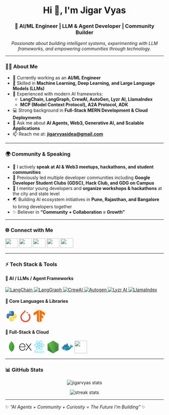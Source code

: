 <h1 align="center">Hi 👋, I'm Jigar Vyas</h1>
<h3 align="center">🚀 AI/ML Engineer | LLM & Agent Developer | Community Builder</h3>

<p align="center">
  <em>Passionate about building intelligent systems, experimenting with LLM frameworks, and empowering communities through technology.</em>
</p>

---

### 👨‍💻 About Me
- 🌱 Currently working as an **AI/ML Engineer**  
- 🔬 Skilled in **Machine Learning, Deep Learning, and Large Language Models (LLMs)**  
- 🧩 Experienced with modern AI frameworks:  
  - **LangChain, LangGraph, CrewAI, AutoGen, Lyzr AI, LlamaIndex**  
  - **MCP (Model Context Protocol), A2A Protocol, ADK**  
- 💻 Strong background in **Full-Stack MERN Development & Cloud Deployments**  
- 💬 Ask me about **AI Agents, Web3, Generative AI, and Scalable Applications**  
- 📫 Reach me at: **jigarvyasidea@gmail.com**

---

### 🌍 Community & Speaking
- 🎤 I actively **speak at AI & Web3 meetups, hackathons, and student communities**  
- 🚀 Previously led multiple developer communities including **Google Developer Student Clubs (GDSC), Hack Club, and GDG on Campus**  
- 🤝 I mentor young developers and **organize workshops & hackathons** at the city and state level  
- 🌏 Building AI ecosystem initiatives in **Pune, Rajasthan, and Bangalore** to bring developers together  
- ✨ Believer in **“Community + Collaboration = Growth”**

---

### 🌐 Connect with Me
<p align="left">
<a href="https://twitter.com/jigarvyasidea" target="blank"><img src="https://raw.githubusercontent.com/rahuldkjain/github-profile-readme-generator/master/src/images/icons/Social/twitter.svg" height="30" width="40" /></a>
<a href="https://linkedin.com/in/jigar-vyas-6a60251b8" target="blank"><img src="https://raw.githubusercontent.com/rahuldkjain/github-profile-readme-generator/master/src/images/icons/Social/linked-in-alt.svg" height="30" width="40" /></a>
<a href="https://instagram.com/mr_vyas_2002" target="blank"><img src="https://raw.githubusercontent.com/rahuldkjain/github-profile-readme-generator/master/src/images/icons/Social/instagram.svg" height="30" width="40" /></a>
<a href="https://www.youtube.com/channel/UCoZbhokPWgDOaf3pexTpxTw" target="blank"><img src="https://raw.githubusercontent.com/rahuldkjain/github-profile-readme-generator/master/src/images/icons/Social/youtube.svg" height="30" width="40" /></a>
<a href="https://www.hackerrank.com/jigarvyasidea" target="blank"><img src="https://raw.githubusercontent.com/rahuldkjain/github-profile-readme-generator/master/src/images/icons/Social/hackerrank.svg" height="30" width="40" /></a>
</p>

---

### ⚡ Tech Stack & Tools
#### 🔹 AI / LLMs / Agent Frameworks
<p>
  <a href="https://www.langchain.com/" target="_blank">
    <img src="https://raw.githubusercontent.com/hwchase17/langchain/master/docs/static/img/langchain.png" width="40" height="40" alt="LangChain"/>
  </a>
  
  <a href="https://github.com/langgraph-ai/langgraph" target="_blank">
    <img src="https://raw.githubusercontent.com/langgraph-ai/langgraph/main/docs/static/logo.png" width="40" height="40" alt="LangGraph"/>
  </a>
  
  <a href="https://www.crewai.com/" target="_blank">
    <img src="https://www.crewai.com/_next/image?url=%2Fimages%2Flogo.png&w=128&q=75" width="40" height="40" alt="CrewAI"/>
  </a>
  
  <a href="https://github.com/microsoft/autogen" target="_blank">
    <img src="https://github.com/microsoft/autogen/raw/main/assets/autogen.png" width="40" height="40" alt="Autogen"/>
  </a>
  
  <a href="https://www.lyzr.ai/" target="_blank">
    <img src="https://www.lyzr.ai/icons/icon-512x512.png" width="40" height="40" alt="Lyzr AI"/>
  </a>
  
  <a href="https://www.llamaindex.ai/" target="_blank">
    <img src="https://www.llamaindex.ai/_next/image?url=%2Flogos%2Fllama.png&w=128&q=75" width="40" height="40" alt="LlamaIndex"/>
  </a>
</p>



#### 🔹 Core Languages & Libraries
<p>
  <a href="https://www.python.org/" target="_blank"><img src="https://raw.githubusercontent.com/devicons/devicon/master/icons/python/python-original.svg" width="40" height="40"/></a>
  <a href="https://pytorch.org/" target="_blank"><img src="https://raw.githubusercontent.com/devicons/devicon/master/icons/pytorch/pytorch-original.svg" width="40" height="40"/></a>
  <a href="https://www.tensorflow.org/" target="_blank"><img src="https://raw.githubusercontent.com/devicons/devicon/master/icons/tensorflow/tensorflow-original.svg" width="40" height="40"/></a>
</p>

#### 🔹 Full-Stack & Cloud
<p>
  <a href="https://www.mongodb.com/" target="_blank"><img src="https://raw.githubusercontent.com/devicons/devicon/master/icons/mongodb/mongodb-original.svg" width="40" height="40"/></a>
  <a href="https://expressjs.com/" target="_blank"><img src="https://raw.githubusercontent.com/devicons/devicon/master/icons/express/express-original.svg" width="40" height="40"/></a>
  <a href="https://react.dev/" target="_blank"><img src="https://raw.githubusercontent.com/devicons/devicon/master/icons/react/react-original-wordmark.svg" width="40" height="40"/></a>
  <a href="https://nodejs.org/" target="_blank"><img src="https://raw.githubusercontent.com/devicons/devicon/master/icons/nodejs/nodejs-original.svg" width="40" height="40"/></a>
  <a href="https://www.docker.com/" target="_blank"><img src="https://raw.githubusercontent.com/devicons/devicon/master/icons/docker/docker-original.svg" width="40" height="40"/></a>
  <a href="https://git-scm.com/" target="_blank"><img src="https://www.vectorlogo.zone/logos/git-scm/git-scm-icon.svg" width="40" height="40"/></a>
</p>

---

### 📊 GitHub Stats
<p align="center">
  <img src="https://github-readme-stats.vercel.app/api?username=jigarvyas&show_icons=true&theme=radical" alt="jigarvyas stats" />
</p>
<p align="center">
  <img src="https://github-readme-streak-stats.herokuapp.com/?user=jigarvyas&theme=radical" alt="streak stats" />
</p>

---

✨ _“AI Agents + Community + Curiosity = The Future I’m Building”_ ✨
